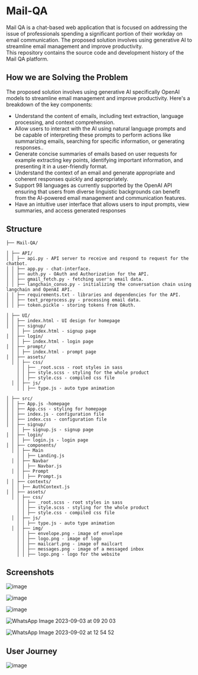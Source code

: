 # Mail-QA
Mail QA is a chat-based web application that is focused on addressing the issue of professionals spending a significant portion of their workday on email communication. 
The proposed solution involves using generative AI to streamline email management and improve productivity.<br>
This repository contains the source code and development history of the Mail QA platform.

## How we are Solving the Problem
The proposed solution involves using generative AI specifically OpenAI models to streamline email management
and improve productivity. Here's a breakdown of the key components:
- Understand the content of emails, including text extraction, language processing,
and context comprehension.
- Allow users to interact with the AI using natural language prompts and be
capable of interpreting these prompts to perform actions like summarizing emails,
searching for specific information, or generating responses..
- Generate concise summaries of emails based on user requests for example
extracting key points, identifying important information, and presenting it in a
user-friendly format.
- Understand the context of an email and generate appropriate and coherent
responses quickly and appropriately.
- Support 98 languages as currently supported by the OpenAI API ensuring that
users from diverse linguistic backgrounds can benefit from the AI-powered email
management and communication features.
- Have an intuitive user interface that allows users to input prompts, view
summaries, and access generated responses

## Structure
```
├── Mail-QA/

│ ├── API/
│ │ ├── api.py - API server to receive and respond to request for the chatbot.
│ │ ├── app.py - chat-interface.
│ │ ├── auth.py - OAuth and Authorization for the API.
│ │ ├── gmail_fetch.py - fetching user's email data.
│ │ ├── langchain_convo.py - initializing the conversation chain using langchain and OpenAI API.
│ │ ├── requirements.txt - libraries and dependencies for the API.
│ │ ├── text_preprocess.py - processing email data.
│ │ ├── token.pickle - storing tokens from OAuth.

│ ├── UI/
│ │ ├── index.html - UI design for homepage
│ │ ├── signup/
  │ │ ├── index.html - signup page
│ │ ├── login/
  │ │ ├── index.html - login page
│ │ ├── prompt/
  │ │ ├── index.html - prompt page
│ │ ├── assets/
  │ │ ├── css/
    │ │ ├── _root.scss - root styles in sass
    │ │ ├── style.scss - styling for the whole product
    │ │ ├── style.css - compiled css file
  │ │ ├── js/
    │ │ ├── type.js - auto type animation

│ ├── src/
│ │ ├── App.js -homepage
│ │ ├── App.css - styling for homepage
│ │ ├── index.js - configuration file
│ │ ├── index.css - configuration file
│ │ ├── signup/
  │ │ ├── signup.js - signup page
│ │ ├── login/
  │ │ ├── login.js - login page
│ │ ├── components/
  │ │ ├── Main
    │ │ ├── Landing.js
  │ │ ├── Navbar
    │ │ ├── Navbar.js
  │ │ ├── Prompt
    │ │ ├── Prompt.js
│ │ ├── contexts/
  │ │ ├── AuthContext.js
│ │ ├── assets/
  │ │ ├── css/
    │ │ ├── _root.scss - root styles in sass
    │ │ ├── style.scss - styling for the whole product
    │ │ ├── style.css - compiled css file
  │ │ ├── js/
    │ │ ├── type.js - auto type animation
  │ │ ├── img/
    │ │ ├── envelope.png - image of envelope
    │ │ ├── logo.png - image of logo
    │ │ ├── mailcart.png - image of mailcart
    │ │ ├── messages.png - image of a messaged inbox
    │ │ ├── logo.png - logo for the website
```

## Screenshots
![image](https://github.com/KevKibe/Mail-QA/assets/86055894/1b1fa4d2-4eff-4fdc-9568-0f583d1bf22b)

![image](https://github.com/KevKibe/Mail-QA/assets/86055894/34ec481e-e552-4f7b-9181-a3a837ca2358)

![image](https://github.com/KevKibe/Mail-QA/assets/86055894/9a4e6f62-a7d9-4ea2-a22d-f13d9ba55857)

![WhatsApp Image 2023-09-03 at 09 20 03](https://github.com/KevKibe/Mail-QA/assets/86055894/1e468c53-eed8-4b34-989d-201dacc64645)

![WhatsApp Image 2023-09-02 at 12 54 52](https://github.com/KevKibe/Mail-QA/assets/86055894/5c6d1c51-d726-464d-917b-d01c31760091)

## User Journey
![image](https://github.com/KevKibe/Mail-QA/assets/86055894/dc39adba-d6b2-4885-b26b-a5a16f66aaf8)

